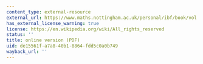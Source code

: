```yaml
---
content_type: external-resource
external_url: https://www.maths.nottingham.ac.uk/personal/ibf/book/vol.pdf
has_external_license_warning: true
license: https://en.wikipedia.org/wiki/All_rights_reserved
status: ''
title: online version (PDF)
uid: de15561f-a7a8-40b1-8864-fdd5c0a0b749
wayback_url: ''
---
```

